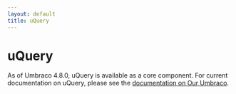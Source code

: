 ```yaml
---
layout: default
title: uQuery
---
```


<div class="page-header">
  <h1>uQuery</h1>
</div>

As of Umbraco 4.8.0, uQuery is available as a core component. For current documentation on uQuery, please see the [documentation on Our Umbraco](http://our.umbraco.org/documentation/v480/Reference/Querying/uQuery/).
